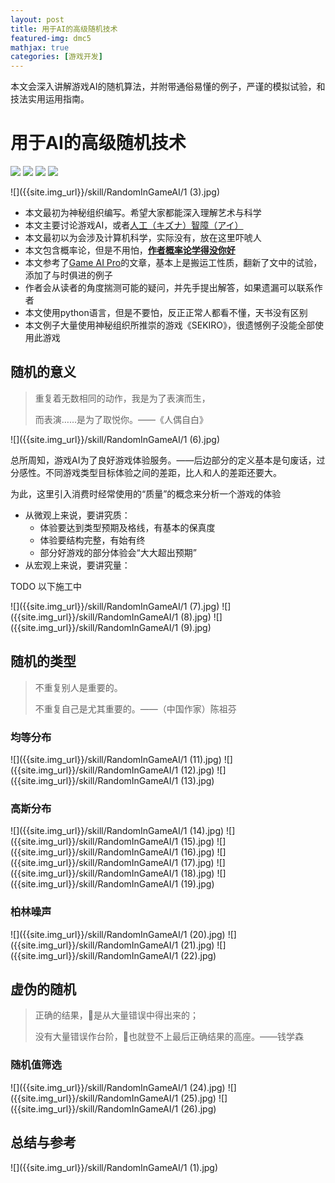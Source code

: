 ```yaml
---
layout: post
title: 用于AI的高级随机技术
featured-img: dmc5
mathjax: true
categories: [游戏开发]
---
```


本文会深入讲解游戏AI的随机算法，并附带通俗易懂的例子，严谨的模拟试验，和技法实用运用指南。

<!--more-->

# 用于AI的高级随机技术


![](https://img.shields.io/badge/游戏AI-blue.svg?style=flat)
![](https://img.shields.io/badge/随机-blue.svg?style=flat)
![](https://img.shields.io/badge/作者-jskyzero-brightgreen.svg?style=flat)
![](https://img.shields.io/badge/日期-2021/09/09-brightgreen.svg?style=flat)

![]({{site.img_url}}/skill/RandomInGameAI/1 (3).jpg)

+ 本文最初为神秘组织编写。希望大家都能深入理解艺术与科学
+ 本文主要讨论游戏AI，或者[人工（キズナ）智障（アイ）](https://www.youtube.com/channel/UC4YaOt1yT-ZeyB0OmxHgolA)
+ 本文最初以为会涉及计算机科学，实际没有，放在这里吓唬人
+ 本文包含概率论，但是不用怕，**<u>作者概率论学得没你好</u>**
+ 本文参考了[Game AI Pro](http://www.gameaipro.com/)的文章，基本上是搬运工性质，翻新了文中的试验，添加了与时俱进的例子
+ 作者会从读者的角度揣测可能的疑问，并先手提出解答，如果遗漏可以联系作者
+ 本文使用python语言，但是不要怕，反正正常人都看不懂，天书没有区别
+ 本文例子大量使用神秘组织所推崇的游戏《SEKIRO》，很遗憾例子没能全部使用此游戏


## 随机的意义

> 重复着无数相同的动作，我是为了表演而生，
>
> 而表演……是为了取悦你。——《人偶自白》

![]({{site.img_url}}/skill/RandomInGameAI/1 (6).jpg)

总所周知，游戏AI为了良好游戏体验服务。——后边部分的定义基本是句废话，过分感性。不同游戏类型目标体验之间的差距，比人和人的差距还要大。

为此，这里引入消费时经常使用的“质量”的概念来分析一个游戏的体验

+ 从微观上来说，要讲究质：
  + 体验要达到类型预期及格线，有基本的保真度
  + 体验要结构完整，有始有终
  + 部分好游戏的部分体验会“大大超出预期”
+ 从宏观上来说，要讲究量：

TODO 以下施工中

![]({{site.img_url}}/skill/RandomInGameAI/1 (7).jpg)
![]({{site.img_url}}/skill/RandomInGameAI/1 (8).jpg)
![]({{site.img_url}}/skill/RandomInGameAI/1 (9).jpg)


## 随机的类型

> 不重复别人是重要的。
>
> 不重复自己是尤其重要的。——（中国作家）陈祖芬


### 均等分布

![]({{site.img_url}}/skill/RandomInGameAI/1 (11).jpg)
![]({{site.img_url}}/skill/RandomInGameAI/1 (12).jpg)
![]({{site.img_url}}/skill/RandomInGameAI/1 (13).jpg)


### 高斯分布

![]({{site.img_url}}/skill/RandomInGameAI/1 (14).jpg)
![]({{site.img_url}}/skill/RandomInGameAI/1 (15).jpg)
![]({{site.img_url}}/skill/RandomInGameAI/1 (16).jpg)
![]({{site.img_url}}/skill/RandomInGameAI/1 (17).jpg)
![]({{site.img_url}}/skill/RandomInGameAI/1 (18).jpg)
![]({{site.img_url}}/skill/RandomInGameAI/1 (19).jpg)


### 柏林噪声

![]({{site.img_url}}/skill/RandomInGameAI/1 (20).jpg)
![]({{site.img_url}}/skill/RandomInGameAI/1 (21).jpg)
![]({{site.img_url}}/skill/RandomInGameAI/1 (22).jpg)


## 虚伪的随机


> 正确的结果，是从大量错误中得出来的；
>
> 没有大量错误作台阶，也就登不上最后正确结果的高座。——钱学森


### 随机值筛选

![]({{site.img_url}}/skill/RandomInGameAI/1 (24).jpg)
![]({{site.img_url}}/skill/RandomInGameAI/1 (25).jpg)
![]({{site.img_url}}/skill/RandomInGameAI/1 (26).jpg)


## 总结与参考


![]({{site.img_url}}/skill/RandomInGameAI/1 (1).jpg)

